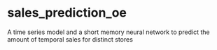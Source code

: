 # sales_prediction_oe
 A time series model and a short memory neural network to predict the amount of temporal sales for distinct stores
